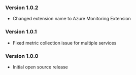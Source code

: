 ### Version 1.0.2
* Changed extension name to Azure Monitoring Extension

### Version 1.0.1
* Fixed metric collection issue for multiple services

### Version 1.0.0
* Initial open source release
